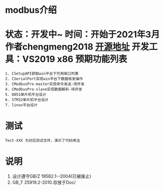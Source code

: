 modbus介绍
=======================
状态：开发中~
时间：开始于2021年3月
作者chengmeng2018
[开源地址](https://github.com/chengmeng2018/modbusPro)
开发工具：VS2019 x86
预期功能列表
=======================	
    1. CSetupAPI获取win平台下可用串口列表   
    2. CSerialPort实现win平台下数据收发操作
    3. CModbusPro-master实现命令发送-待开发
    4. CModbusPro-slave实现数据解析-待开发
    5. 8051单片机平台设计
    6. STM32单片机平台设计
    7. linux平台设计

测试
====
    Test-XXX 为对应测试文件，演示了代码用法
说明
======================
   1. 设计遵守GB/Z 19582.1--2004(已被废止)
   2. GB_T 25919.2-2010.存放于Doc/
    
